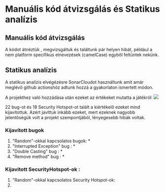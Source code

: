 # Manuális kód átvizsgálás és Statikus analízis
## Manuális kód átvizsgálás
A kódot átnéztük , megvizsgáltuk és találtunk pár helyen hibát, például a nem platform specifikus elnevezések (camelCase) egyből feltüntek nekünk.

## Statikus analízis
A statikus analízis elvégézésre SonarCloudot használtunk amit amár meglévő github actionshöz adtunk hozzá a gyakorlaton ismertett módon.

A projekthez való hozzádása után ezeket az értékeket mutatta a játékról:
![](https://github.com/BME-MIT-IET/iet-hf-2022-adja/tree/main/doc/img/RégiSonar.png)

22 bug-ot és 18 Security Hotspot-ot talált a kiértékelő ezeket mind kijavítottuk.
Azért javíttuk inkább ezeket, mert ezeknek nagyobb jelentőségük volt a projekt szempontjából, lényegesebb hibák voltak.
### Kijavított bugok
1. "Random"-okkal kapcsolatos bugok:
   * 
2. "Interrupted Exception" bug :
   *
3. "Double Casting" bug :
   * 
4. "Remove method" bug : 
   * 




### Kijavitott SecurityHotspot-ok : 
1. "Random"-okkal kapcsolatos Security Hotspot-ok:
2. 



